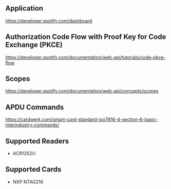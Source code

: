 ## Application

https://developer.spotify.com/dashboard

## Authorization Code Flow with Proof Key for Code Exchange (PKCE)

https://developer.spotify.com/documentation/web-api/tutorials/code-pkce-flow

## Scopes

https://developer.spotify.com/documentation/web-api/concepts/scopes

## APDU Commands

https://cardwerk.com/smart-card-standard-iso7816-4-section-6-basic-interindustry-commands/

## Supported Readers

- ACR1252U

## Supported Cards

- NXP NTAG216